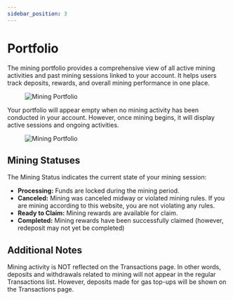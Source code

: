 ```yaml
---
sidebar_position: 3
---
```


# Portfolio

The mining portfolio provides a comprehensive view of all active mining activities and past mining sessions linked to your account. It helps users track deposits, rewards, and overall mining performance in one place.

<figure><img src="/img/user-guides/portfolio_10.webp" alt="Mining Portfolio" /></figure>

Your portfolio will appear empty when no mining activity has been conducted in your account. However, once mining begins, it will display active sessions and ongoing activities.

<figure><img src="/img/user-guides/portfolio_20.webp" alt="Mining Portfolio" /></figure>

## Mining Statuses

The Mining Status indicates the current state of your mining session:
- **Processing:** Funds are locked during the mining period.
- **Canceled:** Mining was canceled midway or violated mining rules. If you are mining according to this website, you are not violating any rules.
- **Ready to Claim:** Mining rewards are available for claim.
- **Completed:** Mining rewards have been successfully claimed (however, redeposit may not yet be completed)


## Additional Notes

Mining activity is NOT reflected on the Transactions page. In other words, deposits and withdrawals related to mining will not appear in the regular Transactions list. However, deposits made for gas top-ups will be shown on the Transactions page.
